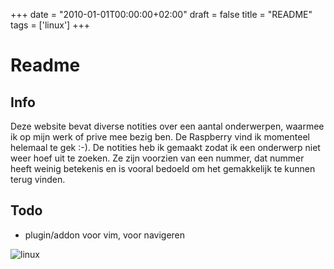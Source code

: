 +++
date = "2010-01-01T00:00:00+02:00"
draft = false
title = "README"
tags = ['linux']
+++

# Readme


## Info

Deze website bevat diverse notities over een aantal onderwerpen, waarmee ik op mijn werk of prive mee bezig ben.  De 
Raspberry vind ik momenteel helemaal te gek :-).
De notities heb ik gemaakt zodat ik een onderwerp niet weer hoef uit te zoeken.
Ze zijn voorzien van een nummer, dat nummer heeft weinig betekenis en is vooral bedoeld om het gemakkelijk te kunnen
terug vinden.

## Todo

* plugin/addon voor vim, voor navigeren

![linux](/img/logo_linux.jpg)

